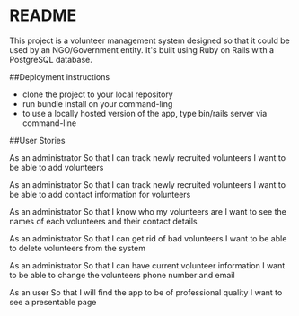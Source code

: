 # README

This project is a volunteer management system designed so that it could be used by an NGO/Government entity. It's built using Ruby on Rails with a PostgreSQL database.

##Deployment instructions

* clone the project to your local repository
* run bundle install on your command-ling
* to use a locally hosted version of the app, type bin/rails server via command-line

##User Stories

As an administrator
So that I can track newly recruited volunteers
I want to be able to add volunteers

As an administrator
So that I can track newly recruited volunteers
I want to be able to add contact information for volunteers

As an administrator
So that I know who my volunteers are
I want to see the names of each volunteers and their contact details

As an administrator
So that I can get rid of bad volunteers
I want to be able to delete volunteers from the system

As an administrator
So that I can have current volunteer information
I want to be able to change the volunteers phone number and email

As an user
So that I will find the app to be of professional quality
I want to see a presentable page
